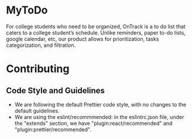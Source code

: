 # MyToDo

For college students who need to be organized, OnTrack is a to do list that caters to a college student’s schedule. Unlike reminders, paper to-do lists, google calendar, etc, our product allows for prioritization, tasks categorization, and filtration.

# Contributing 
  ## Code Style and Guidelines 
  - We are following the default Prettier code style, with no changes to the default guidelines. 
  - We are using the eslint/recommmended: in the eslintrc.json file, under the "extends" section, we have "plugin:react/recommended" and "plugin:prettier/recommended". 


